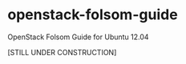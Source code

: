 openstack-folsom-guide
======================

OpenStack Folsom Guide for Ubuntu 12.04

[STILL UNDER CONSTRUCTION]
